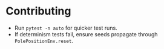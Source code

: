# Contributing

- Run `pytest -n auto` for quicker test runs.
- If determinism tests fail, ensure seeds propagate through `PolePositionEnv.reset`.
